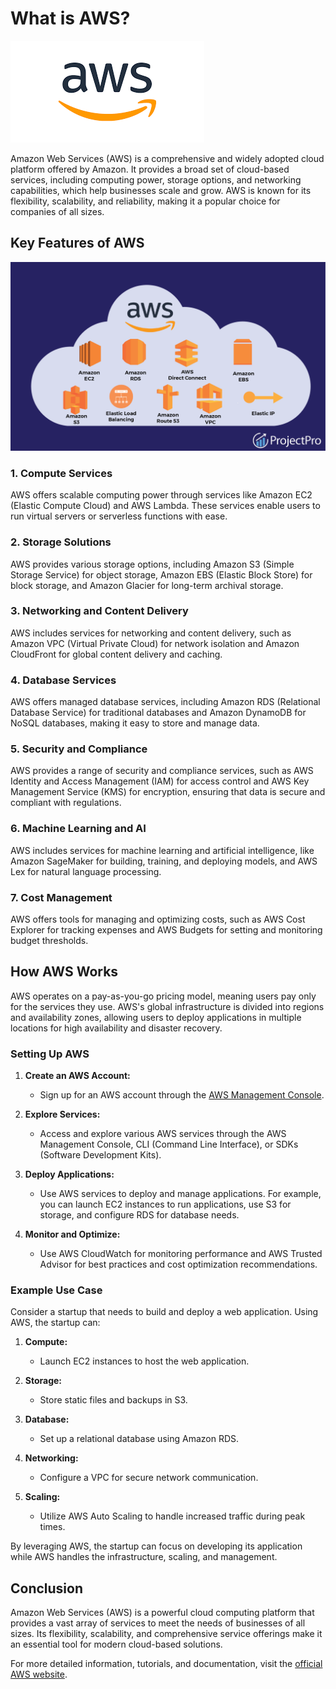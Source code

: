 # What is AWS?

![AWS Logo](../media/aws/aws-logo.png)

Amazon Web Services (AWS) is a comprehensive and widely adopted cloud platform offered by Amazon. It provides a broad set of cloud-based services, including computing power, storage options, and networking capabilities, which help businesses scale and grow. AWS is known for its flexibility, scalability, and reliability, making it a popular choice for companies of all sizes.

## Key Features of AWS

![AWS Logo](../media/aws/aws-services.png)

### 1. **Compute Services**
AWS offers scalable computing power through services like Amazon EC2 (Elastic Compute Cloud) and AWS Lambda. These services enable users to run virtual servers or serverless functions with ease.

### 2. **Storage Solutions**
AWS provides various storage options, including Amazon S3 (Simple Storage Service) for object storage, Amazon EBS (Elastic Block Store) for block storage, and Amazon Glacier for long-term archival storage.

### 3. **Networking and Content Delivery**
AWS includes services for networking and content delivery, such as Amazon VPC (Virtual Private Cloud) for network isolation and Amazon CloudFront for global content delivery and caching.

### 4. **Database Services**
AWS offers managed database services, including Amazon RDS (Relational Database Service) for traditional databases and Amazon DynamoDB for NoSQL databases, making it easy to store and manage data.

### 5. **Security and Compliance**
AWS provides a range of security and compliance services, such as AWS Identity and Access Management (IAM) for access control and AWS Key Management Service (KMS) for encryption, ensuring that data is secure and compliant with regulations.

### 6. **Machine Learning and AI**
AWS includes services for machine learning and artificial intelligence, like Amazon SageMaker for building, training, and deploying models, and AWS Lex for natural language processing.

### 7. **Cost Management**
AWS offers tools for managing and optimizing costs, such as AWS Cost Explorer for tracking expenses and AWS Budgets for setting and monitoring budget thresholds.

## How AWS Works

AWS operates on a pay-as-you-go pricing model, meaning users pay only for the services they use. AWS's global infrastructure is divided into regions and availability zones, allowing users to deploy applications in multiple locations for high availability and disaster recovery.

### Setting Up AWS

1. **Create an AWS Account:**
   - Sign up for an AWS account through the [AWS Management Console](https://aws.amazon.com/console/).

2. **Explore Services:**
   - Access and explore various AWS services through the AWS Management Console, CLI (Command Line Interface), or SDKs (Software Development Kits).

3. **Deploy Applications:**
   - Use AWS services to deploy and manage applications. For example, you can launch EC2 instances to run applications, use S3 for storage, and configure RDS for database needs.

4. **Monitor and Optimize:**
   - Use AWS CloudWatch for monitoring performance and AWS Trusted Advisor for best practices and cost optimization recommendations.

### Example Use Case

Consider a startup that needs to build and deploy a web application. Using AWS, the startup can:

1. **Compute:**
   - Launch EC2 instances to host the web application.

2. **Storage:**
   - Store static files and backups in S3.

3. **Database:**
   - Set up a relational database using Amazon RDS.

4. **Networking:**
   - Configure a VPC for secure network communication.

5. **Scaling:**
   - Utilize AWS Auto Scaling to handle increased traffic during peak times.

By leveraging AWS, the startup can focus on developing its application while AWS handles the infrastructure, scaling, and management.

## Conclusion

Amazon Web Services (AWS) is a powerful cloud computing platform that provides a vast array of services to meet the needs of businesses of all sizes. Its flexibility, scalability, and comprehensive service offerings make it an essential tool for modern cloud-based solutions.

For more detailed information, tutorials, and documentation, visit the [official AWS website](https://aws.amazon.com/).
